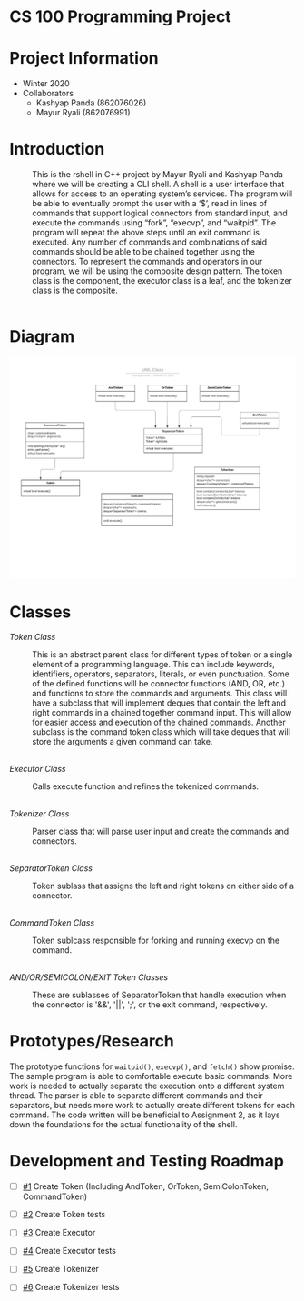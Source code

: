 # CS 100 Programming Project

# Project Information
* Winter 2020
* Collaborators
  * Kashyap Panda (862076026)
  * Mayur Ryali (862076991)
  
<h1>Introduction</h1>

<d1>
    <dd>This is the rshell in C++ project by Mayur Ryali and Kashyap Panda where we will be creating a CLI shell. A shell is a user interface that allows for access to an operating system’s services. The program will be able to eventually prompt the user with a ‘$’, read in lines of commands that support logical connectors from standard input, and execute the commands using “fork”, “execvp”, and “waitpid”. The program will repeat the above steps until an exit command is executed. Any number of commands and combinations of said commands should be able to be chained together using the connectors. To represent the commands and operators in our program, we will be using the composite design pattern. The token class is the component, the executor class is a leaf, and the tokenizer class is the composite. </dd>    
</d1>

<br>

# Diagram
![OMT Diagram](images/newomt.png)

<h1>Classes</h1>

*Token Class*
<d1>
<dd>This is an abstract parent class for different types of token or a single element of a programming language. This can include  keywords, 
identifiers, operators, separators, literals, or even punctuation. Some of the defined functions will be connector functions (AND, OR, etc.) 
and functions to store the commands and arguments. 
This class will have a subclass that will implement deques that contain the left and right commands in a chained together command input. 
This will allow for easier access and execution of the chained commands. 
Another subclass is the command token class which will take deques that will store the arguments a given command can take. </dd>
</d1>

<br>

*Executor Class*
<d1>
<dd> Calls execute function and refines the tokenized commands. </dd>
</d1>

<br>

*Tokenizer Class*
<d1>
<dd>Parser class that will parse user input and create the commands and connectors.</dd>
</d1>

<br>

*SeparatorToken Class*
<d1>
<dd> Token sublass that assigns the left and right tokens on either side of a connector. </dd>
</d1>

<br>

*CommandToken Class*
<d1>
<dd> Token sublcass responsible for forking and running execvp on the command. </dd>
</d1>

<br>

*AND/OR/SEMICOLON/EXIT Token Classes*
<d1>
<dd> These are sublasses of SeparatorToken that handle execution when the connector is '&&', '||', ';', or the exit command, respectively. </dd>
</d1>

# Prototypes/Research
The prototype functions for `waitpid()`, `execvp()`, and `fetch()` show promise. The sample program is able to comfortable execute basic commands. More work is needed to actually separate the execution onto a different system thread. The parser is able to separate different commands and their separators, but needs more work to actually create different tokens for each command. The code written will be beneficial to Assignment 2, as it lays down the foundations for the actual functionality of the shell.

# Development and Testing Roadmap
- [ ] [#1](/../../issues/1) Create Token (Including AndToken, OrToken, SemiColonToken, CommandToken)
- [ ] [#2](/../../issues/2) Create Token tests
- [ ] [#3](/../../issues/3) Create Executor
- [ ] [#4](/../../issues/4) Create Executor tests
- [ ] [#5](/../../issues/5) Create Tokenizer
- [ ] [#6](/../../issues/6) Create Tokenizer tests

